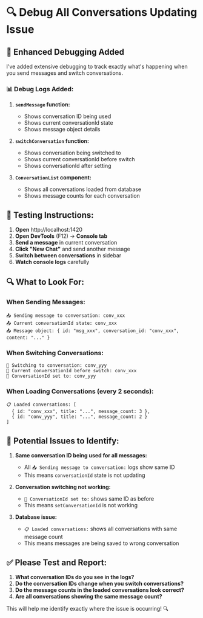 # 🔍 Debug All Conversations Updating Issue

## 🎯 **Enhanced Debugging Added**

I've added extensive debugging to track exactly what's happening when you send messages and switch conversations.

### 📊 **Debug Logs Added:**

1. **`sendMessage` function:**
   - Shows conversation ID being used
   - Shows current conversationId state
   - Shows message object details

2. **`switchConversation` function:**
   - Shows conversation being switched to
   - Shows current conversationId before switch
   - Shows conversationId after setting

3. **`ConversationList` component:**
   - Shows all conversations loaded from database
   - Shows message counts for each conversation

## 🧪 **Testing Instructions:**

1. **Open** http://localhost:1420
2. **Open DevTools** (F12) → **Console tab**
3. **Send a message** in current conversation
4. **Click "New Chat"** and send another message
5. **Switch between conversations** in sidebar
6. **Watch console logs** carefully

## 🔍 **What to Look For:**

### When Sending Messages:
```
📤 Sending message to conversation: conv_xxx
📤 Current conversationId state: conv_xxx
📤 Message object: { id: "msg_xxx", conversation_id: "conv_xxx", content: "..." }
```

### When Switching Conversations:
```
🔄 Switching to conversation: conv_yyy
🔄 Current conversationId before switch: conv_xxx
🔄 ConversationId set to: conv_yyy
```

### When Loading Conversations (every 2 seconds):
```
📋 Loaded conversations: [
  { id: "conv_xxx", title: "...", message_count: 3 },
  { id: "conv_yyy", title: "...", message_count: 2 }
]
```

## 🐛 **Potential Issues to Identify:**

1. **Same conversation ID being used for all messages:**
   - All `📤 Sending message to conversation:` logs show same ID
   - This means `conversationId` state is not updating

2. **Conversation switching not working:**
   - `🔄 ConversationId set to:` shows same ID as before
   - This means `setConversationId` is not working

3. **Database issue:**
   - `📋 Loaded conversations:` shows all conversations with same message count
   - This means messages are being saved to wrong conversation

## ✅ **Please Test and Report:**

1. **What conversation IDs do you see in the logs?**
2. **Do the conversation IDs change when you switch conversations?**
3. **Do the message counts in the loaded conversations look correct?**
4. **Are all conversations showing the same message count?**

This will help me identify exactly where the issue is occurring! 🔍
